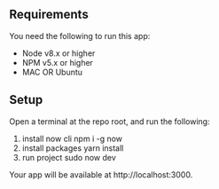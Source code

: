## Requirements

You need the following to run this app:

* Node v8.x or higher
* NPM v5.x or higher
* MAC OR Ubuntu

## Setup

Open a terminal at the repo root, and run the following:

1. install now cli 
     npm i -g now
2. install packages
    yarn install
3. run project
    sudo now dev

Your app will be available at http://localhost:3000.
